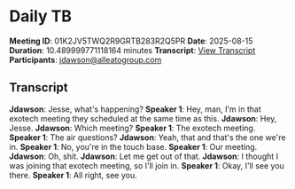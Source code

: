 # Daily TB
**Meeting ID**: 01K2JV5TWQ2R9GRTB283R2Q5PR
**Date**: 2025-08-15
**Duration**: 10.489999771118164 minutes
**Transcript**: [View Transcript](https://app.fireflies.ai/view/01K2JV5TWQ2R9GRTB283R2Q5PR)
**Participants**: jdawson@alleatogroup.com

## Transcript
**Jdawson**: Jesse, what's happening?
**Speaker 1**: Hey, man, I'm in that exotech meeting they scheduled at the same time as this.
**Jdawson**: Hey, Jesse.
**Jdawson**: Which meeting?
**Speaker 1**: The exotech meeting.
**Speaker 1**: The air questions?
**Jdawson**: Yeah, that and that's the one we're in.
**Speaker 1**: No, you're in the touch base.
**Speaker 1**: Our meeting.
**Jdawson**: Oh, shit.
**Jdawson**: Let me get out of that.
**Jdawson**: I thought I was joining that exotech meeting, so I'll join in.
**Speaker 1**: Okay, I'll see you there.
**Speaker 1**: All right, see you.